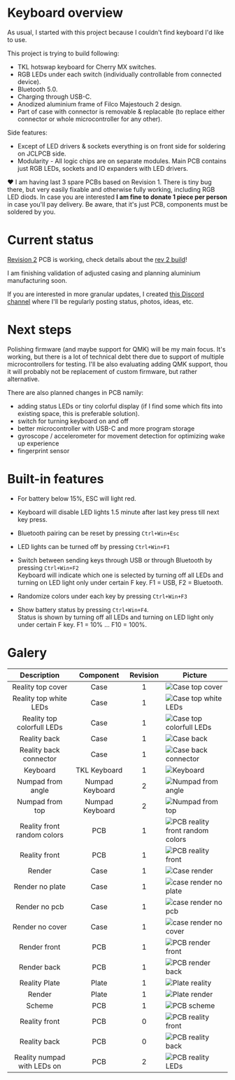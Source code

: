 # Keyboard overview
As usual, I started with this project because I couldn't find keyboard I'd like to use.

This project is trying to build following:
- TKL hotswap keyboard for Cherry MX switches.
- RGB LEDs under each switch (individually controllable from connected device).
- Bluetooth 5.0.
- Charging through USB-C.
- Anodized aluminium frame of Filco Majestouch 2 design.
- Part of case with connector is removable & replacable (to replace either connector or whole microcontroller for any other).

Side features:
- Except of LED drivers & sockets everything is on front side for soldering on JCLPCB side.
- Modularity - All logic chips are on separate modules. Main PCB contains just RGB LEDs, sockets and IO expanders with LED drivers.

❤️ I am having last 3 spare PCBs based on Revision 1. There is tiny bug there, but very easily fixable and otherwise fully working, including RGB LED diods.
In case you are interested **I am fine to donate 1 piece per person** in case you'll pay delivery. Be aware, that it's just PCB, components must be soldered by you.

# Current status
[Revision 2](changelog.md) PCB is working, check details about the [rev 2 build](docs/revisions/rev2.md)!

I am finishing validation of adjusted casing and planning aluminium manufacturing soon.

If you are interested in more granular updates, I created [this Discord channel](https://discord.com/channels/1029883759740334140/1029884160967442452) where I'll be regularly posting status, photos, ideas, etc.

# Next steps
Polishing firmware (and maybe support for QMK) will be my main focus. It's working, but there is a lot of technical debt there due to support of multiple microcontrollers for testing.
I'll be also evaluating adding QMK support, thou it will probably not be replacement of custom firmware, but rather alternative.

There are also planned changes in PCB namily:
- adding status LEDs or tiny colorful display (if I find some which fits into existing space, this is preferable solution).
- switch for turning keyboard on and off
- better microcontroller with USB-C and more program storage
- gyroscope / accelerometer for movement detection for optimizing wake up experience
- fingerprint sensor

# Built-in features
- For battery below 15%, ESC will light red.

- Keyboard will disable LED lights 1.5 minute after last key press till next key press.

- Bluetooth pairing can be reset by pressing ```Ctrl+Win+Esc```

- LED lights can be turned off by pressing ```Ctrl+Win+F1```

- Switch between sending keys through USB or through Bluetooth by pressing ```Ctrl+Win+F2```
<br/>Keyboard will indicate which one is selected by turning off all LEDs and turning on LED light only under certain F key. F1 = USB, F2 = Bluetooth.

- Randomize colors under each key by pressing ```Ctrl+Win+F3```

- Show battery status by pressing ```Ctrl+Win+F4```.
<br/>Status is shown by turning off all LEDs and turning on LED light only under certain F key. F1 = 10% ... F10 = 100%.

# Galery

| Description                 | Component       | Revision | Picture                                                                          |
|:---------------------------:|:--------------: |:--------:|----------------------------------------------------------------------------------|
| Reality top cover           | Case            | 1        | ![Case top cover](./docs/images/case_top_with_cover.jpeg)                        |
| Reality top white LEDs      | Case            | 1        | ![Case top white LEDs](./docs/images/case_top_white_leds.jpeg)                   |
| Reality top colorfull LEDs  | Case            | 1        | ![Case top colorfull LEDs](./docs/images/case_top_colorfull_leds.jpeg)           |
| Reality back                | Case            | 1        | ![Case back](./docs/images/case_back.jpeg)                                       |
| Reality back connector      | Case            | 1        | ![Case back connector](./docs/images/case_back_connector.jpeg)                   |
| Keyboard                    | TKL Keyboard    | 1        | ![Keyboard](./docs/images/keyboard_rev1.png)                                     |
| Numpad from angle           | Numpad Keyboard | 2        | ![Numpad from angle](./docs/images/numpad_angled.jpg)                            |
| Numpad from top             | Numpad Keyboard | 2        | ![Numpad from top](./docs/images/numpad_top.jpg)                                 |
| Reality front random colors | PCB             | 1        | ![PCB reality front random colors](./docs/images/pcb_real_front_rev1_colors.png) |
| Reality front               | PCB             | 1        | ![PCB reality front](./docs/images/pcb_real_front_rev1.png)                      |
| Render                      | Case            | 1        | ![Case render](./docs/images/case_render_full.png)                               |
| Render no plate             | Case            | 1        | ![case render no plate](./docs/images/case_render_without_plate.png)             |
| Render no pcb               | Case            | 1        | ![case render no pcb](./docs/images/case_render_without_pcb.png)                 |
| Render no cover             | Case            | 1        | ![case render no cover](./docs/images/case_render_without_cover.png)             |
| Render front                | PCB             | 1        | ![PCB render front](./docs/images/pcb_render_front_rev1.png)                     |
| Render back                 | PCB             | 1        | ![PCB render back](./docs/images/pcb_render_back_rev1.png)                       |
| Reality Plate               | Plate           | 1        | ![Plate reality](./docs/images/plate_tkl.jpg)                                    |
| Render                      | Plate           | 1        | ![Plate render](./docs/images/plate_rev1.png)                                    |
| Scheme                      | PCB             | 1        | ![PCB scheme](./docs/images/pcb_rev1.png)                                        |
| Reality front               | PCB             | 0        | ![PCB reality front](./docs/images/pcb_real_front_rev0.png)                      |
| Reality back                | PCB             | 0        | ![PCB reality back](./docs/images/pcb_real_back_rev0.png)                        |
| Reality numpad with LEDs on | PCB             | 2        | ![PCB reality LEDs](./docs/images/numpad_pcb.jpg)                                |


